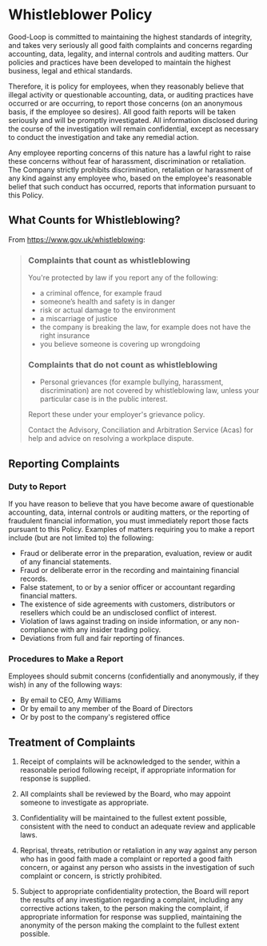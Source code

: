 # Whistleblower Policy

Good-Loop is committed to maintaining the highest standards of
integrity, and takes very seriously all good
faith complaints and concerns regarding accounting, data, legality, and internal controls and auditing matters.
Our policies and practices have been developed to maintain the highest business, legal and
ethical standards.

Therefore, it is policy for employees, when they reasonably believe that
illegal activity or questionable accounting, data, or auditing practices have occurred or are occurring,
to report those concerns (on an anonymous basis, if the employee so desires). All good faith reports will be
taken seriously and will be promptly investigated. All information disclosed during the course of the
investigation will remain confidential, except as necessary to conduct the investigation and take any
remedial action.

Any employee reporting concerns of this nature has a lawful right to raise these concerns
without fear of harassment, discrimination or retaliation. The Company strictly prohibits discrimination,
retaliation or harassment of any kind against any employee who, based on the employee's reasonable
belief that such conduct has occurred, reports that information pursuant to this Policy.

## What Counts for Whistleblowing?

From <https://www.gov.uk/whistleblowing>:

> ### Complaints that count as whistleblowing
>
> You're protected by law if you report any of the following:
>
> - a criminal offence, for example fraud
> - someone’s health and safety is in danger
> - risk or actual damage to the environment
> - a miscarriage of justice
> - the company is breaking the law, for example does not have the right insurance
> - you believe someone is covering up wrongdoing
>
> ### Complaints that do not count as whistleblowing
>
> - Personal grievances (for example bullying, harassment, discrimination) are not covered by whistleblowing law, unless your particular case is in the public interest.
>
> Report these under your employer's grievance policy.
>
> Contact the Advisory, Conciliation and Arbitration Service (Acas) for help and advice on resolving a workplace dispute.

## Reporting Complaints

### Duty to Report

If you have reason to believe that you have become aware of questionable accounting, data,
internal controls or auditing matters, or the reporting of fraudulent financial information,
you must immediately report those facts pursuant to this Policy. Examples of matters requiring you
to make a report include (but are not limited to) the following:

- Fraud or deliberate error in the preparation, evaluation, review or audit of any financial statements.
- Fraud or deliberate error in the recording and maintaining financial records.
- False statement, to or by a senior officer or accountant regarding financial matters.
- The existence of side agreements with customers, distributors or resellers which could be an undisclosed conflict of interest.
- Violation of laws against trading on inside information, or any non-compliance with any insider trading policy.
- Deviations from full and fair reporting of finances.

### Procedures to Make a Report

Employees should submit concerns (confidentially and anonymously, if they wish) in
any of the following ways:

- By email to CEO, Amy Williams
- Or by email to any member of the Board of Directors
- Or by post to the company's registered office

## Treatment of Complaints

1. Receipt of complaints will be acknowledged to the sender, within a reasonable period
   following receipt, if appropriate information for response is supplied.

2. All complaints shall be reviewed by the Board, who may appoint someone to investigate as appropriate.

3. Confidentiality will be maintained to the fullest extent possible, consistent with the
   need to conduct an adequate review and applicable laws.

4. Reprisal, threats, retribution or retaliation in any way against any person who has in
   good faith made a complaint or reported a good faith concern, or against any person who assists in
   the investigation of such complaint or concern, is strictly prohibited.

5. Subject to appropriate confidentiality protection, the Board will report the results of any investigation
   regarding a complaint, including any corrective actions taken, to the person making the complaint, if
   appropriate information for response was supplied, maintaining the anonymity of the person making
   the complaint to the fullest extent possible.
